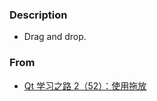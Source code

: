 ### Description
* Drag and drop.  

### From  
* [Qt 学习之路 2（52）：使用拖放](https://www.devbean.net/2013/05/qt-study-road-2-dnd/)
